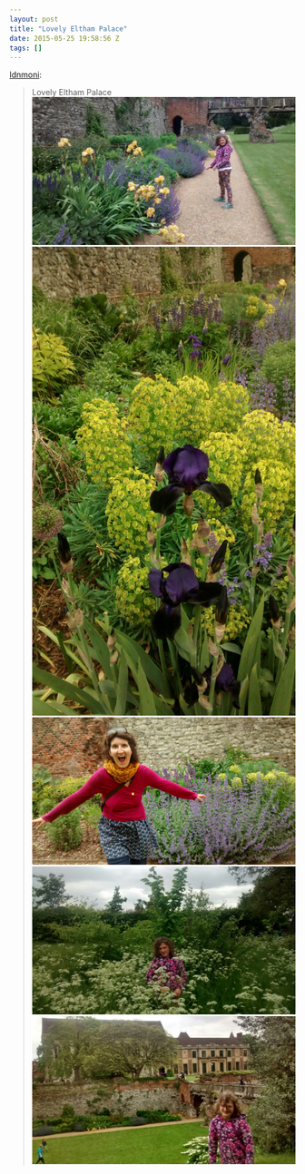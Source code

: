 ```yaml
---
layout: post
title: "Lovely Eltham Palace"
date: 2015-05-25 19:58:56 Z
tags: []
---
```

[ldnmoni](http://ldnmoni.tumblr.com/post/119862335374/lovely-eltham-palace):

> Lovely Eltham Palace
![](/media/2015/05/119874340407_0.jpg)
![](/media/2015/05/119874340407_1.jpg)
![](/media/2015/05/119874340407_2.jpg)
![](/media/2015/05/119874340407_3.jpg)
![](/media/2015/05/119874340407_4.jpg)
